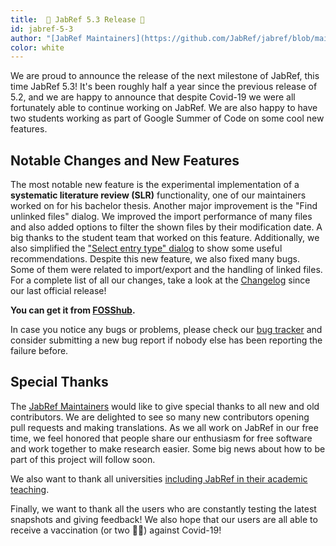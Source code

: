 ```yaml
---
title:  💉 JabRef 5.3 Release 💉
id: jabref-5-3
author: "[JabRef Maintainers](https://github.com/JabRef/jabref/blob/main/MAINTAINERS)"
color: white
---
```


We are proud to announce the release of the next milestone of JabRef, this time JabRef 5.3!
It's been roughly half a year since the previous release of 5.2, and we are happy to announce that despite Covid-19 we were all fortunately able to continue working on JabRef.
We are also happy to have two students working as part of Google Summer of Code on some cool new features.

## Notable Changes and New Features

The most notable new feature is the experimental implementation of a **systematic literature review (SLR)** functionality, one of our maintainers worked on for his bachelor thesis.
Another major improvement is the "Find unlinked files" dialog. We improved the import performance of many files and also added options to filter the shown files by their modification date. A big thanks to the student team that worked on this feature.
Additionally, we also simplified the ["Select entry type" dialog](https://docs.jabref.org/collect/add-entry-manually) to show some useful recommendations.
Despite this new feature, we also fixed many bugs. Some of them were related to import/export and the handling of linked files.
For a complete list of all our changes, take a look at the [Changelog](https://github.com/JabRef/jabref/blob/main/CHANGELOG.md) since our last official release!

**You can get it from [FOSShub](https://www.fosshub.com/JabRef.html).**

In case you notice any bugs or problems, please check our [bug tracker](https://github.com/JabRef/jabref/issues) and consider submitting a new bug report if nobody else has been reporting the failure before.

## Special Thanks

The [JabRef Maintainers](https://github.com/JabRef/jabref/blob/main/MAINTAINERS) would like to give special thanks to all new and old contributors. We are delighted to see so many new contributors opening pull requests and making translations. As we all work on JabRef in our free time, we feel honored that people share our enthusiasm for free software and work together to make research easier. Some big news about how to be part of this project will follow soon.

We also want to thank all universities [including JabRef in their academic teaching](https://devdocs.jabref.org/teaching).

Finally, we want to thank all the users who are constantly testing the latest snapshots and giving feedback!
We also hope that our users are all able to receive a vaccination (or two 💉💉) against Covid-19!
